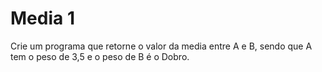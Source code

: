 # Media 1


Crie um programa que retorne o valor da media entre A e B, sendo que A tem o peso de 3,5 e o peso de B é o Dobro.